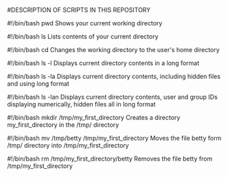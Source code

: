 #DESCRIPTION OF SCRIPTS IN THIS REPOSITORY

#!/bin/bash
pwd
Shows your current working directory

#!/bin/bash
ls
Lists contents of your current directory

#!/bin/bash
cd
Changes the working directory to the user's home directory

#!/bin/bash
ls -l
Displays current directory contents in a long format

#!/bin/bash
ls -la
Displays current directory contents, including hidden files and using long format

#!/bin/bash
ls -lan
Displays current directory contents, user and group IDs displaying numerically, hidden files all in long format

#!/bin/bash
mkdir /tmp/my_first_directory
Creates a directory my_first_directory in the /tmp/ directory

#!/bin/bash
mv /tmp/betty /tmp/my_first_directory
Moves the file betty form /tmp/ directory into /tmp/my_first_directory

#!/bin/bash
rm /tmp/my_first_directory/betty
Removes the file betty from /tmp/my_first_directory
